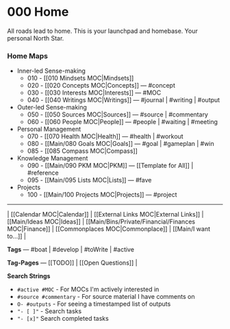 # 000 Home
All roads lead to home. This is your launchpad and homebase. Your personal North Star. 

### Home Maps
- Inner-led Sense-making
    - 010 - [[010 Mindsets MOC|Mindsets]]
	- 020 - [[020 Concepts MOC|Concepts]] — #concept
	- 030 - [[030 Interests MOC|Interests]] — #MOC
	- 040 - [[040 Writings MOC|Writings]] — #journal | #writing | #output
- Outer-led Sense-making
	- 050 - [[050 Sources MOC|Sources]] — #source | #commentary
	- 060 - [[060 People MOC|People]] — #people | #waiting | #meeting
- Personal Management
	- 070 - [[070 Health MOC|Health]] — #health | #workout
	- 080 - [[Main/080 Goals MOC|Goals]] — #goal | #gameplan | #win
	- 085 - [[085 Compass MOC|Compass]]
- Knowledge Management
    - 090 - [[Main/090 PKM MOC|PKM]] — [[Template for All]] | #reference
    - 095 - [[Main/095 Lists MOC|Lists]] — #fave
- Projects
	- 100 - [[Main/100 Projects MOC|Projects]] — #project

---
| [[Calendar MOC|Calendar]] | [[External Links MOC|External Links]] | [[Main/Ideas MOC|Ideas]] | [[Main/Bins/Private/Financial/Finances MOC|Finance]] | [[Commonplaces MOC|Commonplace]] | [[Main/I want to...]] |

**Tags** — #boat | #develop | #toWrite | #active

**Tag-Pages** — [[TODO]] | [[Open Questions]] | 

**Search Strings**
- `#active #MOC` - For MOCs I'm actively interested in
- `#source #commentary` - For source material I have comments on
- `O- #outputs` - For seeing a timestamped list of outputs
- `"- [ ]"` - Search tasks
- `"- [x]"` Search completed tasks
